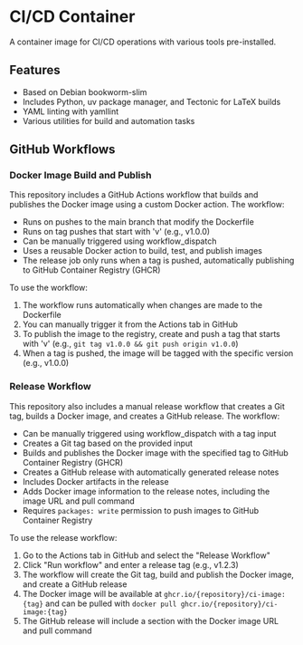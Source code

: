 # CI/CD Container

A container image for CI/CD operations with various tools pre-installed.

## Features

- Based on Debian bookworm-slim
- Includes Python, uv package manager, and Tectonic for LaTeX builds
- YAML linting with yamllint
- Various utilities for build and automation tasks

## GitHub Workflows

### Docker Image Build and Publish

This repository includes a GitHub Actions workflow that builds and publishes the Docker image using a custom Docker action. The workflow:

- Runs on pushes to the main branch that modify the Dockerfile
- Runs on tag pushes that start with 'v' (e.g., v1.0.0)
- Can be manually triggered using workflow_dispatch
- Uses a reusable Docker action to build, test, and publish images
- The release job only runs when a tag is pushed, automatically publishing to GitHub Container Registry (GHCR)

To use the workflow:

1. The workflow runs automatically when changes are made to the Dockerfile
2. You can manually trigger it from the Actions tab in GitHub
3. To publish the image to the registry, create and push a tag that starts with 'v' (e.g., `git tag v1.0.0 && git push origin v1.0.0`)
4. When a tag is pushed, the image will be tagged with the specific version (e.g., v1.0.0)

### Release Workflow

This repository also includes a manual release workflow that creates a Git tag, builds a Docker image, and creates a GitHub release. The workflow:

- Can be manually triggered using workflow_dispatch with a tag input
- Creates a Git tag based on the provided input
- Builds and publishes the Docker image with the specified tag to GitHub Container Registry (GHCR)
- Creates a GitHub release with automatically generated release notes
- Includes Docker artifacts in the release
- Adds Docker image information to the release notes, including the image URL and pull command
- Requires `packages: write` permission to push images to GitHub Container Registry

To use the release workflow:

1. Go to the Actions tab in GitHub and select the "Release Workflow"
2. Click "Run workflow" and enter a release tag (e.g., v1.2.3)
3. The workflow will create the Git tag, build and publish the Docker image, and create a GitHub release
4. The Docker image will be available at `ghcr.io/{repository}/ci-image:{tag}` and can be pulled with `docker pull ghcr.io/{repository}/ci-image:{tag}`
5. The GitHub release will include a section with the Docker image URL and pull command
